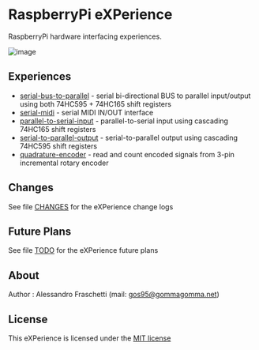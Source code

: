 # RaspberryPi eXPerience
RaspberryPi hardware interfacing experiences.

![image](xp-raspberry-image.jpg)


## Experiences
- [serial-bus-to-parallel](serial-bus-to-parallel) - serial bi-directional BUS to parallel input/output using both 74HC595 + 74HC165 shift registers
- [serial-midi](serial-midi/) - serial MIDI IN/OUT interface
- [parallel-to-serial-input](parallel-to-serial-input) - parallel-to-serial input using cascading 74HC165 shift registers
- [serial-to-parallel-output](serial-to-parallel-output) - serial-to-parallel output using cascading 74HC595 shift registers
- [quadrature-encoder](quadrature-encoder/) - read and count encoded signals from 3-pin incremental rotary encoder


## Changes
See file [CHANGES](CHANGES.md) for the eXPerience change logs


## Future Plans
See file [TODO](TODO.md) for the eXPerience future plans


## About
Author : Alessandro Fraschetti (mail: [gos95@gommagomma.net](mailto:gos95@gommagomma.net))


## License
This eXPerience is licensed under the [MIT license](LICENSE)

